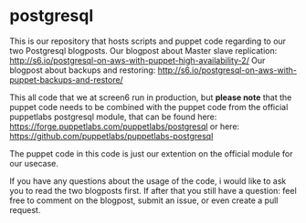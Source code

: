 postgresql
==========

This is our repository that hosts scripts and puppet code regarding to our two Postgresql blogposts.
Our blogpost about Master slave replication: http://s6.io/postgresql-on-aws-with-puppet-high-availability-2/ 
Our blogpost about backups and restoring: http://s6.io/postgresql-on-aws-with-puppet-backups-and-restore/

This all code that we at screen6 run in production, but **please note** that the puppet code needs to be combined with the puppet code from the official puppetlabs postgresql module, that can be found here: https://forge.puppetlabs.com/puppetlabs/postgresql or here: https://github.com/puppetlabs/puppetlabs-postgresql

The puppet code in this code is just our extention on the official module for our usecase.

If you have any questions about the usage of the code, i would like to ask you to read the two blogposts first. If after that you still have a question: feel free to comment on the blogpost, submit an issue, or even create a pull request.
